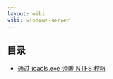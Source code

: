 ```yaml
---
layout: wiki
wiki: windows-server
---
```


## 目录

- [通过 icacls.exe 设置 NTFS 权限](./setting-ntfs-permissions-via-icacls-exe/)
